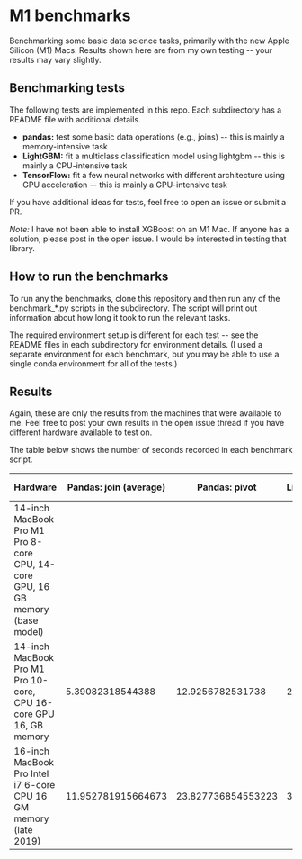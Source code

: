 # M1 benchmarks

Benchmarking some basic data science tasks, primarily with the new Apple Silicon (M1) Macs.
Results shown here are from my own testing -- your results may vary slightly.

## Benchmarking tests

The following tests are implemented in this repo.
Each subdirectory has a README file with additional details.

* **pandas:** test some basic data operations (e.g., joins) -- this is mainly a memory-intensive task
* **LightGBM:** fit a multiclass classification model using lightgbm -- this is mainly a CPU-intensive task
* **TensorFlow:** fit a few neural networks with different architecture using GPU acceleration -- this is mainly a GPU-intensive task

If you have additional ideas for tests, feel free to open an issue or submit a PR.

*Note:* I have not been able to install XGBoost on an M1 Mac.
If anyone has a solution, please post in the open issue.
I would be interested in testing that library.

## How to run the benchmarks

To run any the benchmarks, clone this repository and then run any of the benchmark_\*.py scripts in the subdirectory.
The script will print out information about how long it took to run the relevant tasks.

The required environment setup is different for each test -- see the README files in each subdirectory for environment details.
(I used a separate environment for each benchmark, but you may be able to use a single conda environment for all of the tests.)

## Results

Again, these are only the results from the machines that were available to me.
Feel free to post your own results in the open issue thread if you have different hardware available to test on.

The table below shows the number of seconds recorded in each benchmark script.

| Hardware                                                                      | Pandas: join (average)   | Pandas: pivot      | LightGBM   | Tensorflow: CNN (per epoch)   | TensorFlow: CycleGAN (per epoch)   |
|-------------------------------------------------------------------------------|--------------------------|--------------------|------------|-------------------------------|------------------------------------|
| 14-inch MacBook Pro M1 Pro 8-core CPU, 14-core GPU, 16 GB memory (base model) |                          |                    |            |                               |                                    |
| 14-inch MacBook Pro M1 Pro 10-core, CPU 16-core GPU 16, GB memory             | 5.39082318544388         | 12.9256782531738   | 21.978     | 5.89797645807266              | 410.655284261704                   |
| 16-inch MacBook Pro Intel i7 6-core CPU 16 GM memory (late 2019)              | 11.952781915664673       | 23.827736854553223 | 34.46615   | 23.01214689016342             | 1605.8405574321746                 |
